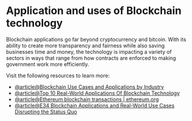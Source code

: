 # Application and uses of Blockchain technology

Blockchain applications go far beyond cryptocurrency and bitcoin. With its ability to create more transparency and fairness while also saving businesses time and money, the technology is impacting a variety of sectors in ways that range from how contracts are enforced to making government work more efficiently.

Visit the following resources to learn more:

- [@article@Blockchain Use Cases and Applications by Industry](https://consensys.net/blockchain-use-cases/)
- [@article@Top 10 Real-World Applications Of Blockchain Technology](https://www.blockchain-council.org/blockchain/top-10-real-world-applications-of-blockchain-technology/)
- [@article@Ethereum blockchain transactions | ethereum.org](https://ethereum.org/en/developers/docs/transactions/)
- [@article@E34 Blockchain Applications and Real-World Use Cases Disrupting the Status Quo](https://builtin.com/blockchain/blockchain-applications)
